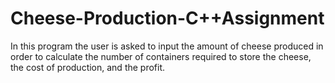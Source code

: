 # Cheese-Production-C++Assignment
In this program the user is asked to input the amount of cheese produced in order to calculate the number of containers required to store the cheese, the cost of production, and the profit. 
